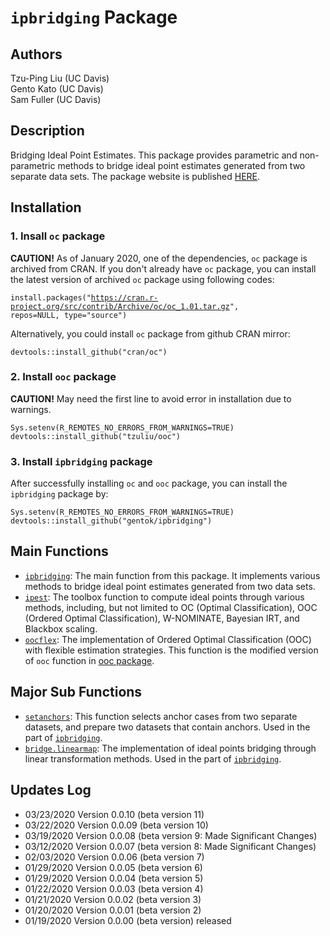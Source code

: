 # <code>ipbridging</code> Package

## Authors

Tzu-Ping Liu (UC Davis) <br>
Gento Kato (UC Davis) <br>
Sam Fuller (UC Davis)

## Description

Bridging Ideal Point Estimates. This package provides parametric and non-parametric methods to bridge ideal point estimates generated from two separate data sets. 
The package website is published [HERE](https://gentok.github.io/ipbridging/).

## Installation

### 1. Insall <code>oc</code> package

<b>CAUTION!</b> As of January 2020, one of the dependencies, <code>oc</code> package is archived from CRAN. 
If you don't already have <code>oc</code> package, you can install the latest version of archived <code>oc</code> package using following codes:

<code>install.packages("https://cran.r-project.org/src/contrib/Archive/oc/oc_1.01.tar.gz", repos=NULL, type="source")</code>

Alternatively, you could install <code>oc</code> package from github CRAN mirror:

<code>devtools::install_github("cran/oc")</code>

### 2. Install <code>ooc</code> package

<b>CAUTION!</b> May need the first line to avoid error in installation due to warnings.

<code>Sys.setenv(R_REMOTES_NO_ERRORS_FROM_WARNINGS=TRUE)</code> <br>
<code>devtools::install_github("tzuliu/ooc")</code>

### 3. Install <code>ipbridging</code> package

After successfully installing <code>oc</code> and <code>ooc</code> package, you can install the <code>ipbridging</code> package by:

<code>Sys.setenv(R_REMOTES_NO_ERRORS_FROM_WARNINGS=TRUE)</code> <br>
<code>devtools::install_github("gentok/ipbridging")</code>

<!-- Also, in case you want to use GPU accelerated method to tune SVM parameters in <code>oocflex</code> function, you need to install <code>Rgtsvm</code> package (check the GitHub repository [HERE](https://github.com/Danko-Lab/Rgtsvm)). You need to have PC with NVIDIA GPU and Linux OS to install <code>Rgtsvm</code> package. -->

## Main Functions

* <code>[ipbridging](https://gentok.github.io/ipbridging/reference/ipbridging.html)</code>: The main function from this package. It implements various methods to bridge ideal point estimates generated from two data sets.
* <code>[ipest](https://gentok.github.io/ipbridging/reference/ipest.html)</code>: The toolbox function to compute ideal points through various methods, including, but not limited to OC (Optimal Classification), OOC (Ordered Optimal Classification), W-NOMINATE, Bayesian IRT, and Blackbox scaling.
* <code>[oocflex](https://gentok.github.io/ipbridging/reference/oocflex.html)</code>: The implementation of Ordered Optimal Classification (OOC) with flexible estimation strategies. This function is the modified version of <code>ooc</code> function in [ooc package](https://github.com/tzuliu/ooc).

## Major Sub Functions

* <code>[setanchors](https://gentok.github.io/ipbridging/reference/setanchors.html)</code>: This function selects anchor cases from two separate datasets, and prepare two datasets that contain anchors. Used in the part of <code>[ipbridging](https://gentok.github.io/ipbridging/reference/ipbridging.html)</code>.
* <code>[bridge.linearmap](https://gentok.github.io/ipbridging/reference/bridge.linearmap.html)</code>: The implementation of ideal points bridging through linear transformation methods. Used in the part of <code>[ipbridging](https://gentok.github.io/ipbridging/reference/ipbridging.html)</code>.

## Updates Log

* 03/23/2020 Version 0.0.10 (beta version 11)
* 03/22/2020 Version 0.0.09 (beta version 10)
* 03/19/2020 Version 0.0.08 (beta version 9: Made Significant Changes)
* 03/12/2020 Version 0.0.07 (beta version 8: Made Significant Changes)
* 02/03/2020 Version 0.0.06 (beta version 7)
* 01/29/2020 Version 0.0.05 (beta version 6)
* 01/29/2020 Version 0.0.04 (beta version 5)
* 01/22/2020 Version 0.0.03 (beta version 4)
* 01/21/2020 Version 0.0.02 (beta version 3)
* 01/20/2020 Version 0.0.01 (beta version 2)
* 01/19/2020 Version 0.0.00 (beta version) released
